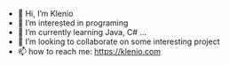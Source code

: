 - 👋 Hi, I’m Klenio
- 👀 I’m interested in programing
- 🌱 I’m currently learning Java, C# ...
- 💞️ I’m looking to collaborate on some interesting project
- 📫 how to reach me: https://klenio.com
